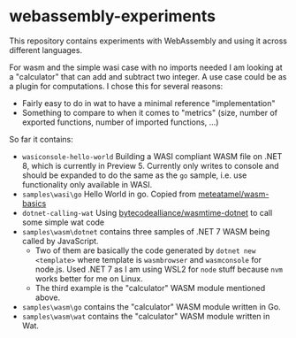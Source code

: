# webassembly-experiments

This repository contains experiments with WebAssembly and using it across different languages. 

For wasm and the simple wasi case with no imports needed I am looking at a "calculator" that can add and subtract two integer. A use case could be as a plugin for computations. I chose this for several reasons:

* Fairly easy to do in wat to have a minimal reference "implementation"
* Something to compare to when it comes to "metrics" (size, number of exported functions, number of imported functions, ...)

So far it contains:

* `wasiconsole-hello-world`
  Building a WASI compliant WASM file on .NET 8, which is currently in Preview 5.
  Currently only writes to console and should be expanded to do the same as the `go` sample, i.e. use functionality only available in WASI.
* `samples\wasi\go`
  Hello World in go. Copied from [meteatamel/wasm-basics](https://github.com/meteatamel/wasm-basics/tree/main/samples/go-wasm)
* `dotnet-calling-wat`
  Using [bytecodealliance/wasmtime-dotnet](https://github.com/bytecodealliance/wasmtime-dotnet) to call some simple wat code
* `samples\wasm\dotnet` contains three samples of .NET 7 WASM being called by JavaScript.
  * Two of them are basically the code generated by `dotnet new <template>` where template is `wasmbrowser` and `wasmconsole` for node.js. Used .NET 7 as I am using WSL2 for `node` stuff because `nvm` works better for me on Linux.
  * The third example is the "calculator" WASM module mentioned above.
* `samples\wasm\go` contains the "calculator" WASM module written in Go.
* `samples\wasm\wat` contains the "calculator" WASM module written in Wat.
